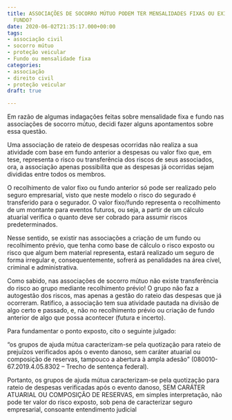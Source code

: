 ```yaml
---
title: ASSOCIAÇÕES DE SOCORRO MÚTUO PODEM TER MENSALIDADES FIXAS OU EXISTÊNCIA DE
  FUNDO?
date: 2020-06-02T21:35:17.000+00:00
tags:
- associação civil
- socorro mútuo
- proteção veicular
- Fundo ou mensalidade fixa
categories:
- associação
- direito civil
- proteção veicular
draft: true

---
```

Em razão de algumas indagações feitas sobre mensalidade fixa e fundo nas associações de socorro mútuo, decidi fazer alguns apontamentos sobre essa questão.

Uma associação de rateio de despesas ocorridas não realiza a sua atividade com base em fundo anterior a despesas ou valor fixo que, em tese, representa o risco ou transferência dos riscos de seus associados, ora, a associação apenas possibilita que as despesas já ocorridas sejam divididas entre todos os membros.

O recolhimento de valor fixo ou fundo anterior só pode ser realizado pelo seguro empresarial, visto que neste modelo o risco do segurado é transferido para o segurador. O valor fixo/fundo representa o recolhimento de um montante para eventos futuros, ou seja, a partir de um cálculo atuarial verifica o quanto deve ser cobrado para assumir riscos predeterminados.

Nesse sentido, se existir nas associações a criação de um fundo ou recolhimento prévio, que tenha como base de cálculo o risco exposto ou risco que algum bem material representa, estará realizado um seguro de forma irregular e, consequentemente, sofrerá as penalidades na área cível, criminal e administrativa. 

Como sabido, nas associações de socorro mútuo não existe transferência do risco ao grupo mediante recolhimento prévio! O grupo não faz a autogestão dos riscos, mas apenas a gestão do rateio das despesas que já ocorreram. Ratifico, a associação tem sua atividade pautada na divisão de algo certo e passado, e, não no recolhimento prévio ou criação de fundo anterior de algo que possa acontecer (futura e incerto).

Para fundamentar o ponto exposto, cito o seguinte julgado:

“os grupos de ajuda mútua caracterizam-se pela quotização para rateio de prejuízos verificados após o evento danoso, sem caráter atuarial ou composição de reservas, tampouco a abertura à ampla adesão” (080010-67.2019.4.05.8302 – Trecho de sentença federal). 

Portanto, os grupos de ajuda mútua caracterizam-se pela quotização para rateio de despesas verificadas após o evento danoso, SEM CARÁTER ATUARIAL OU COMPOSIÇÃO DE RESERVAS, em simples interpretação, não pode ter valor do risco exposto, sob pena de caracterizar seguro empresarial, consoante entendimento judicial